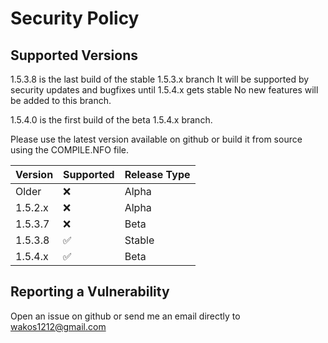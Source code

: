 # Security Policy

## Supported Versions

1.5.3.8 is the last build of the stable 1.5.3.x branch
It will be supported by security updates and bugfixes until 1.5.4.x gets stable
No new features will be added to this branch.

1.5.4.0 is the first build of the beta 1.5.4.x branch.



Please use the latest version available on github or build it from source using the COMPILE.NFO file.




| Version   | Supported          | Release Type |
| ----------| ------------------ |--------------|
| Older     |  :x:               | Alpha        |
| 1.5.2.x   |  :x:               | Alpha        |
| 1.5.3.7   |  :x:               | Beta         |
| 1.5.3.8   | :white_check_mark: | Stable       |
| 1.5.4.x   | :white_check_mark: | Beta         |

## Reporting a Vulnerability

Open an issue on github or send me an email directly to wakos1212@gmail.com
